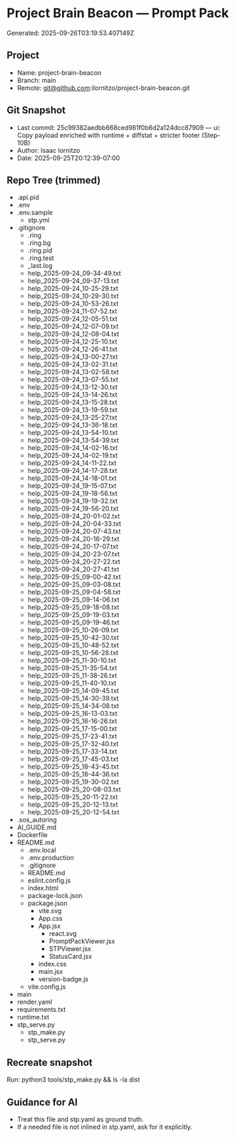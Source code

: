 # Project Brain Beacon — Prompt Pack
Generated: 2025-09-26T03:19:53.407149Z

## Project
- Name: project-brain-beacon
- Branch: main
- Remote: git@github.com:ilornitzo/project-brain-beacon.git

## Git Snapshot
- Last commit: 25c99382aedbb668ced981f0b6d2a124dcc87909 — ui: Copy payload enriched with runtime + diffstat + stricter footer (Step-10B)
- Author: Isaac lornitzo
- Date: 2025-09-25T20:12:39-07:00

## Repo Tree (trimmed)
- .api.pid
- .env
- .env.sample
    - stp.yml
- .gitignore
  - .ring
  - .ring.bg
  - .ring.pid
  - .ring.test
  - _last.log
  - help_2025-09-24_09-34-49.txt
  - help_2025-09-24_09-37-13.txt
  - help_2025-09-24_10-25-29.txt
  - help_2025-09-24_10-29-30.txt
  - help_2025-09-24_10-53-26.txt
  - help_2025-09-24_11-07-52.txt
  - help_2025-09-24_12-05-51.txt
  - help_2025-09-24_12-07-09.txt
  - help_2025-09-24_12-08-04.txt
  - help_2025-09-24_12-25-10.txt
  - help_2025-09-24_12-26-41.txt
  - help_2025-09-24_13-00-27.txt
  - help_2025-09-24_13-02-31.txt
  - help_2025-09-24_13-02-58.txt
  - help_2025-09-24_13-07-55.txt
  - help_2025-09-24_13-12-30.txt
  - help_2025-09-24_13-14-26.txt
  - help_2025-09-24_13-15-28.txt
  - help_2025-09-24_13-19-59.txt
  - help_2025-09-24_13-25-27.txt
  - help_2025-09-24_13-36-18.txt
  - help_2025-09-24_13-54-10.txt
  - help_2025-09-24_13-54-39.txt
  - help_2025-09-24_14-02-16.txt
  - help_2025-09-24_14-02-19.txt
  - help_2025-09-24_14-11-22.txt
  - help_2025-09-24_14-17-28.txt
  - help_2025-09-24_14-18-01.txt
  - help_2025-09-24_19-15-07.txt
  - help_2025-09-24_19-18-56.txt
  - help_2025-09-24_19-19-32.txt
  - help_2025-09-24_19-56-20.txt
  - help_2025-09-24_20-01-02.txt
  - help_2025-09-24_20-04-33.txt
  - help_2025-09-24_20-07-43.txt
  - help_2025-09-24_20-16-29.txt
  - help_2025-09-24_20-17-07.txt
  - help_2025-09-24_20-23-07.txt
  - help_2025-09-24_20-27-22.txt
  - help_2025-09-24_20-27-41.txt
  - help_2025-09-25_09-00-42.txt
  - help_2025-09-25_09-03-08.txt
  - help_2025-09-25_09-04-58.txt
  - help_2025-09-25_09-14-06.txt
  - help_2025-09-25_09-18-08.txt
  - help_2025-09-25_09-19-03.txt
  - help_2025-09-25_09-19-46.txt
  - help_2025-09-25_10-26-09.txt
  - help_2025-09-25_10-42-30.txt
  - help_2025-09-25_10-48-52.txt
  - help_2025-09-25_10-56-28.txt
  - help_2025-09-25_11-30-10.txt
  - help_2025-09-25_11-35-54.txt
  - help_2025-09-25_11-38-26.txt
  - help_2025-09-25_11-40-10.txt
  - help_2025-09-25_14-09-45.txt
  - help_2025-09-25_14-30-39.txt
  - help_2025-09-25_14-34-08.txt
  - help_2025-09-25_16-13-03.txt
  - help_2025-09-25_16-16-26.txt
  - help_2025-09-25_17-15-00.txt
  - help_2025-09-25_17-23-41.txt
  - help_2025-09-25_17-32-40.txt
  - help_2025-09-25_17-33-14.txt
  - help_2025-09-25_17-45-03.txt
  - help_2025-09-25_18-43-45.txt
  - help_2025-09-25_18-44-36.txt
  - help_2025-09-25_19-30-02.txt
  - help_2025-09-25_20-08-03.txt
  - help_2025-09-25_20-11-22.txt
  - help_2025-09-25_20-12-13.txt
  - help_2025-09-25_20-12-54.txt
- .sos_autoring
- AI_GUIDE.md
- Dockerfile
- README.md
  - .env.local
  - .env.production
  - .gitignore
  - README.md
  - eslint.config.js
  - index.html
  - package-lock.json
  - package.json
    - vite.svg
    - App.css
    - App.jsx
      - react.svg
      - PromptPackViewer.jsx
      - STPViewer.jsx
      - StatusCard.jsx
    - index.css
    - main.jsx
    - version-badge.js
  - vite.config.js
- main
- render.yaml
- requirements.txt
- runtime.txt
- stp_serve.py
  - stp_make.py
  - stp_serve.py

## Recreate snapshot
Run: python3 tools/stp_make.py  &&  ls -la dist

## Guidance for AI
- Treat this file and stp.yaml as ground truth.
- If a needed file is not inlined in stp.yaml, ask for it explicitly.
